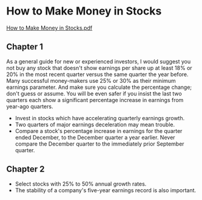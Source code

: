 # How to Make Money in Stocks

[How to Make Money in Stocks.pdf](https://github.com/eshinhw/quant-books-and-research-papers/files/13310606/How.to.Make.Money.in.Stocks.pdf)

## Chapter 1

As a general guide for new or experienced investors, I would suggest you not buy any stock that doesn't show earnings per share up at least 18% or 20% in the most recent quarter versus the same quarter the year before. Many successful money-makers use 25% or 30% as their minimum earnings parameter. And make sure you calculate the percentage change; don't guess or assume. You will be even safer if you insist the last two quarters each show a significant percentage increase in earnings from year-ago quarters.

- Invest in stocks which have accelerating quarterly earnings growth.
- Two quarters of major earnings deceleration may mean trouble.
- Compare a stock's percentage increase in earnings for the quarter ended December, to the December quarter a year earlier. Never compare the December quarter to the immediately prior September quarter.

## Chapter 2

- Select stocks with 25% to 50% annual growth rates.
- The stability of a company's five-year earnings record is also important.
